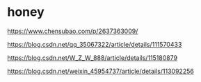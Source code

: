 # honey

https://www.chensubao.com/p/2637363009/

https://blog.csdn.net/qq_35067322/article/details/111570433

https://blog.csdn.net/W_Z_W_888/article/details/115180879

https://blog.csdn.net/weixin_45954737/article/details/113092256